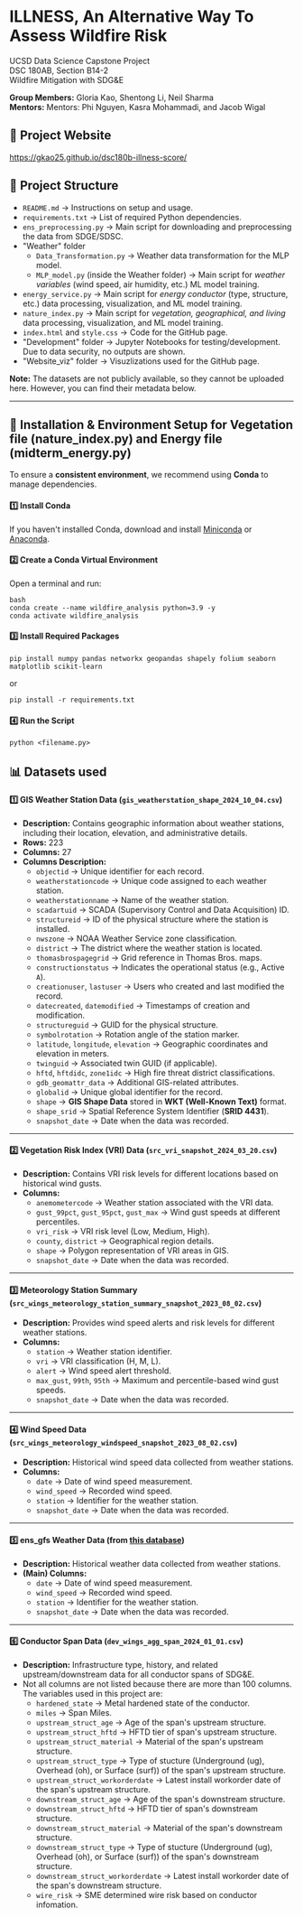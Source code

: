 # ILLNESS, An Alternative Way To Assess Wildfire Risk

UCSD Data Science Capstone Project\
DSC 180AB, Section B14-2\
Wildfire Mitigation with SDG&E

**Group Members:** Gloria Kao, Shentong Li, Neil Sharma\
**Mentors:** Mentors: Phi Nguyen, Kasra Mohammadi, and Jacob Wigal

## 🔗 Project Website

https://gkao25.github.io/dsc180b-illness-score/


## 📂 Project Structure
- `README.md` → Instructions on setup and usage.
- `requirements.txt` → List of required Python dependencies.
- `ens_preprocessing.py` → Main script for downloading and preprocessing the data from SDGE/SDSC. 
- "Weather" folder
  - `Data_Transformation.py` → Weather data transformation for the MLP model.
  - `MLP_model.py` (inside the Weather folder) → Main script for *weather variables* (wind speed, air humidity, etc.) ML model training. 
- `energy_service.py` → Main script for *energy conductor* (type, structure, etc.) data processing, visualization, and ML model training.
- `nature_index.py` → Main script for *vegetation, geographical, and living* data processing, visualization, and ML model training.
- `index.html` and `style.css` → Code for the GitHub page. 
- "Development" folder → Jupyter Notebooks for testing/development. Due to data security, no outputs are shown. 
- "Website_viz" folder → Visuzlizations used for the GitHub page. 

**Note:** The datasets are not publicly available, so they cannot be uploaded here. However, you can find their metadata below.

---

## 🔧 Installation & Environment Setup for Vegetation file (nature_index.py) and Energy file (midterm_energy.py)

To ensure a **consistent environment**, we recommend using **Conda** to manage dependencies.

#### **1️⃣ Install Conda**
If you haven't installed Conda, download and install [Miniconda](https://docs.conda.io/en/latest/miniconda.html) or [Anaconda](https://www.anaconda.com/products/distribution).

#### **2️⃣ Create a Conda Virtual Environment**
Open a terminal and run: 
```
bash
conda create --name wildfire_analysis python=3.9 -y
conda activate wildfire_analysis
```

#### **3️⃣ Install Required Packages**
```
pip install numpy pandas networkx geopandas shapely folium seaborn matplotlib scikit-learn
```

or

```
pip install -r requirements.txt
```

#### **4️⃣ Run the Script**
```
python <filename.py>
```


## 📊 Datasets used
#### **1️⃣ GIS Weather Station Data (`gis_weatherstation_shape_2024_10_04.csv`)**
- **Description:** Contains geographic information about weather stations, including their location, elevation, and administrative details.
- **Rows:** 223  
- **Columns:** 27  
- **Columns Description:**
  - `objectid` → Unique identifier for each record.
  - `weatherstationcode` → Unique code assigned to each weather station.
  - `weatherstationname` → Name of the weather station.
  - `scadartuid` → SCADA (Supervisory Control and Data Acquisition) ID.
  - `structureid` → ID of the physical structure where the station is installed.
  - `nwszone` → NOAA Weather Service zone classification.
  - `district` → The district where the weather station is located.
  - `thomasbrospagegrid` → Grid reference in Thomas Bros. maps.
  - `constructionstatus` → Indicates the operational status (e.g., Active `A`).
  - `creationuser`, `lastuser` → Users who created and last modified the record.
  - `datecreated`, `datemodified` → Timestamps of creation and modification.
  - `structureguid` → GUID for the physical structure.
  - `symbolrotation` → Rotation angle of the station marker.
  - `latitude`, `longitude`, `elevation` → Geographic coordinates and elevation in meters.
  - `twinguid` → Associated twin GUID (if applicable).
  - `hftd`, `hftdidc`, `zone1idc` → High fire threat district classifications.
  - `gdb_geomattr_data` → Additional GIS-related attributes.
  - `globalid` → Unique global identifier for the record.
  - `shape` → **GIS Shape Data** stored in **WKT (Well-Known Text)** format.
  - `shape_srid` → Spatial Reference System Identifier (**SRID 4431**).
  - `snapshot_date` → Date when the data was recorded.

---

#### **2️⃣ Vegetation Risk Index (VRI) Data (`src_vri_snapshot_2024_03_20.csv`)**
- **Description:** Contains VRI risk levels for different locations based on historical wind gusts.
- **Columns:**
  - `anemometercode` → Weather station associated with the VRI data.
  - `gust_99pct`, `gust_95pct`, `gust_max` → Wind gust speeds at different percentiles.
  - `vri_risk` → VRI risk level (Low, Medium, High).
  - `county`, `district` → Geographical region details.
  - `shape` → Polygon representation of VRI areas in GIS.
  - `snapshot_date` → Date when the data was recorded.

---

#### **3️⃣ Meteorology Station Summary (`src_wings_meteorology_station_summary_snapshot_2023_08_02.csv`)**
- **Description:** Provides wind speed alerts and risk levels for different weather stations.
- **Columns:**
  - `station` → Weather station identifier.
  - `vri` → VRI classification (H, M, L).
  - `alert` → Wind speed alert threshold.
  - `max_gust`, `99th`, `95th` → Maximum and percentile-based wind gust speeds.
  - `snapshot_date` → Date when the data was recorded.

---

#### **4️⃣ Wind Speed Data (`src_wings_meteorology_windspeed_snapshot_2023_08_02.csv`)**
- **Description:** Historical wind speed data collected from weather stations.
- **Columns:**
  - `date` → Date of wind speed measurement.
  - `wind_speed` → Recorded wind speed.
  - `station` → Identifier for the weather station.
  - `snapshot_date` → Date when the data was recorded.

---

#### **5️⃣ ens_gfs Weather Data (from [this database](https://sdge.sdsc.edu/data/sdge/))**
- **Description:** Historical weather data collected from weather stations.
- **(Main) Columns:**
  - `date` → Date of wind speed measurement.
  - `wind_speed` → Recorded wind speed.
  - `station` → Identifier for the weather station.
  - `snapshot_date` → Date when the data was recorded.

---

#### **6️⃣ Conductor Span Data (`dev_wings_agg_span_2024_01_01.csv`)**
- **Description:** Infrastructure type, history, and related upstream/downstream data for all conductor spans of SDG&E.
- Not all columns are not listed because there are more than 100 columns. The variables used in this project are:
  - `hardened_state` → Metal hardened state of the conductor.
  - `miles` → Span Miles.
  - `upstream_struct_age` → Age of the span's upstream structure.
  - `upstream_struct_hftd` → HFTD tier of span's upstream structure.
  - `upstream_struct_material` → Material of the span's upstream structure.
  - `upstream_struct_type` → Type of stucture (Underground (ug), Overhead (oh), or Surface (surf)) of the span's upstream structure.
  - `upstream_struct_workorderdate` → Latest install workorder date of the span's upstream structure.
  - `downstream_struct_age` → Age of the span's downstream structure.
  - `downstream_struct_hftd` → HFTD tier of span's downstream structure.
  - `downstream_struct_material` → Material of the span's downstream structure.
  - `downstream_struct_type` → Type of stucture (Underground (ug), Overhead (oh), or Surface (surf)) of the span's downstream structure.
  - `downstream_struct_workorderdate` → Latest install workorder date of the span's downstream structure.
  - `wire_risk` → SME determined wire risk based on conductor infomation.